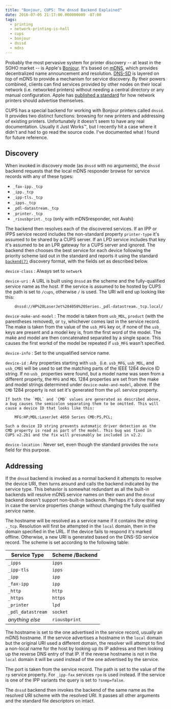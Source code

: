 ```yaml
---
title: "Bonjour, CUPS: The dnssd Backend Explained"
date: 2016-07-05 21:17:00.000000000 -07:00
tags:
  - printing
  - network-printing-is-hell
  - cups
  - bonjour
  - dnssd
  - mdns
---
```


Probably the most pervasive system for printer discovery -- at least in
the SOHO market -- is Apple's [Bonjour]. It's based on [mDNS], which
provides decentralized name announcement and resolution. [DNS-SD] is
layered on top of mDNS to provide a mechanism for service discovery. By
their powers combined, clients can find services provided by other nodes
on their local network (i.e. networked printers) without needing a
central directory or any manual configuration. Apple has [published a
standard][airprint] for how network printers should advertise themselves.

[Bonjour]: https://developer.apple.com/bonjour/
[mDNS]: https://tools.ietf.org/html/rfc6762
[DNS-SD]: https://tools.ietf.org/html/rfc6763
[airprint]: https://developer.apple.com/bonjour/printing-specification/bonjourprinting-1.2.pdf


CUPS has a special backend for working with Bonjour printers called
`dnssd`. It provides two distinct functions: browsing for new printers
and addressing of existing printers. Unfortunately it doesn't seem to
have any real documentation. Usually it Just Works&trade;, but I recently
hit a case where it didn't and had to go read the source code. I've
documented what I found for future reference.


## Discovery

When invoked in discovery mode (as `dnssd` with no arguments), the
`dnssd` backend requests that the local mDNS responder browse for
service records with any of these types:

* `_fax-ipp._tcp`
* `_ipp._tcp`
* `_ipp-tls._tcp`
* `_ipps._tcp`
* `_pdl-datastream._tcp`
* `_printer._tcp`
* `_riousbprint._tcp` (only with mDNSresponder, not Avahi)

The backend then resolves each of the discovered services.  If an IPP or
IPPS service record includes the non-standard property `printer-type`
it's assumed to be shared by a CUPS server. If an LPD service includes
that key it's assumed to be an LPR gateway for a CUPS server and
ignored.  The backend then chooses the best service for each device
following the priority scheme laid out in the standard and reports it
using the standard [`backend(7)`][man-backend] discovery format, with
the fields set as described below.

[man-backend]: https://www.cups.org/documentation.php/doc-1.7/man-backend.html#DEVICE_DISCOVERY


`device-class`
:   Always set to `network`

`device-uri`
:   A URL is built using `dnssd` as the scheme and the fully-qualified
    service name as the host. If the service is assumed to be hosted by
    CUPS the path is set to `/cups`, otherwise `/` is used. The URI will
    end up looking like this:

        dnssd://HP%20LaserJet%204050%20Series._pdl-datastream._tcp.local/

`device-make-and-model`
:   The model is taken from `usb_MDL`, `product` (with the parentheses
    removed), or `ty`, whichever comes last in the service record. The
    make is taken from the value of the `usb_MFG` key or, if none of the
    `usb_` keys are present and a model key is, from the first word of
    the model. The make and model are then concatenated separated by a
    single space. This causes the first workd of the model be repeated
    if `usb_MFG` wasn't specified.

`device-info`
:   Set to the unqualified service name.

`device-id`
:   Any properties starting with `usb_` (i.e. `usb_MFG`, `usb_MDL`, and
    `usb_CMD`) will be used to set the matching parts of the IEEE 1284
    device ID string. If no `usb_` properties were found, but a model
    name was seen from a different property, the `MFG` and `MDL` 1284
    properties are set from the make and model strings determined under
    `device-make-and-model`, above. If the `CMD` 1284 property is not
    set it's generated from the `pdl` service property.

    If both the `MDL` and `CMD` values are generated as described above,
    a bug causes the semicolon separating them to be omitted. This will
    cause a device ID that looks like this:

        MFG:HP;MDL:LaserJet 4050 Series CMD:PS,PCL;

    Such a device ID string prevents automatic driver detection as the
    CMD property is read as part of the model. This bug was fixed in
    CUPS v2.2b1 and the fix will presumably be included in v2.2.

`device-location`
:   Never set, even though the standard provides the `note` field for
    this purpose.



## Addressing

If the `dnssd` backend is invoked as a normal backend it attempts to
resolve the device URI, then turns around and calls the backend
indicated by the service type. This behavior is somewhat redundant as
all the built-in backends will resolve mDNS service names on their own
and the `dnssd` backend doesn't support non-built-in backends. Perhaps
it's done that way in case the service properties change without
changing the fully qualified service name.

The hostname will be resolved as a service name if it contains the
string `._tcp`. Resolution will first be attempted in the `local`
domain, then in the domain specified in the URL. If the device fails to
respond it's marked offline. Otherwise, a new URI is generated based on
the DNS-SD service record. The scheme is set according to the following
table:

| Service Type      | Scheme /Backend |
|-------------------|-----------------|
| `_ipps`           | `ipps`          |
| `_ipp-tls`        | `ipps`          |
| `_ipp`            | `ipp`           |
| `_fax-ipp`        | `ipp`           |
| `_http`           | `http`          |
| `_https`          | `https`         |
| `_printer`        | `lpd`           |
| `_pdl_datastream` | `socket`        |
| *anything else*   | `riousbprint`   |


The hostname is set to the one advertised in the service record, usually
an mDNS hostname. If the service advertises a hostname in the `local`
domain but the original URI used a different domain, the resolver will
attempt to find a non-local name for the host by looking up its IP
address and then looking up the reverse DNS entry of that IP.  If the
reverse hostname is not in the `local` domain it will be used instead of
the one advertised by the service.

The port is taken from the service record. The path is set to the value
of the `rp` service property. For `_ipp-fax` services `rpo` is used
instead. If the service is one of the IPP variants the query is set to
`?snmp=false`.

The `dnssd` backend then invokes the backend of the same name as the
resolved URI scheme with the resolved URI. It passes all other arguments
and the standard file descriptors on intact.
